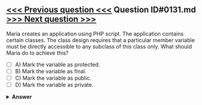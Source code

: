 [<<< Previous question <<<](0130.md)   Question ID#0131.md   [>>> Next question >>>](0132.md)
---

Maria creates an application using PHP script. The application contains certain classes. The class design requires that a particular member variable must be directly accessible to any subclass of this class only. What should Maria do to achieve this?

- [ ] A) Mark the variable as protected.
- [ ] B) Mark the variable as final.
- [ ] C) Mark the variable as public.
- [ ] D) Mark the variable as private.

<details><summary><b>Answer</b></summary>
<p>
  Answer: <strong>A</strong>
</p>
</details>

